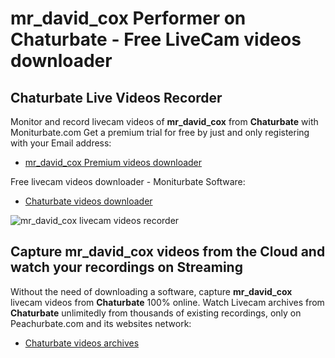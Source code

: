 # mr_david_cox Performer on Chaturbate - Free LiveCam videos downloader

## Chaturbate Live Videos Recorder

Monitor and record livecam videos of **mr_david_cox** from **Chaturbate** with Moniturbate.com
Get a premium trial for free by just and only registering with your Email address:
* [mr_david_cox Premium videos downloader](https://moniturbate.com/request-demo-licence-key.html)

Free livecam videos downloader - Moniturbate Software:
* [Chaturbate videos downloader](https://moniturbate.com/moniturbate-download-software.html)

![mr_david_cox livecam videos recorder](https://peachurnet.com/templates/moniturbate-software.png)


## Capture mr_david_cox videos from the Cloud and watch your recordings on Streaming

Without the need of downloading a software, capture **mr_david_cox** livecam videos from **Chaturbate** 100% online.
Watch Livecam archives from **Chaturbate** unlimitedly from thousands of existing recordings, only on Peachurbate.com and its websites network:
* [Chaturbate videos archives](https://peachurnet.com/)